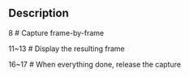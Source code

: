 ## Description
8 # Capture frame-by-frame

11~13 # Display the resulting frame

16~17 # When everything done, release the capture
